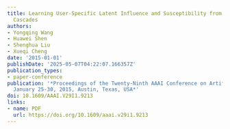 ```yaml
---
title: Learning User-Specific Latent Influence and Susceptibility from Information
  Cascades
authors:
- Yongqing Wang
- Huawei Shen
- Shenghua Liu
- Xueqi Cheng
date: '2015-01-01'
publishDate: '2025-05-07T04:22:07.166357Z'
publication_types:
- paper-conference
publication: '*Proceedings of the Twenty-Ninth AAAI Conference on Artificial Intelligence,
  January 25-30, 2015, Austin, Texas, USA*'
doi: 10.1609/AAAI.V29I1.9213
links:
- name: PDF
  url: https://doi.org/10.1609/aaai.v29i1.9213
---
```

